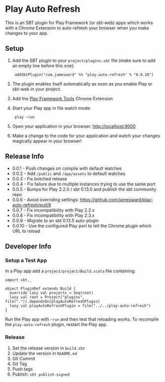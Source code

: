 Play Auto Refresh
=================

This is an SBT plugin for Play Framework (or sbt-web) apps which works with a Chrome Extension to auto-refresh your browser when you make changes to your app.

Setup
-----

1. Add the SBT plugin to your `project/plugins.sbt` file (make sure to add an empty line before this one):

        addSbtPlugin("com.jamesward" %% "play-auto-refresh" % "0.0.10")
        
2. The plugin enables itself automatically as soon as you enable Play or sbt-web in your project.

3. Add the [Play Framework Tools](https://chrome.google.com/webstore/detail/play-framework-tools/dchhggpgbommpcjpogaploblnpldbmen) Chrome Extension

4. Start your Play app in file watch mode:

        play ~run

5. Open your application in your browser: [http://localhost:9000](http://localhost:9000)

6. Make a change to the code for your application and watch your changes magically appear in your browser!


Release Info
------------

* 0.0.1 - Push changes on compile with default watches
* 0.0.2 - Add `/public` and `/app/assets` to default watches
* 0.0.3 - Fix botched release
* 0.0.4 - Fix failure due to multiple instances trying to use the same port
* 0.0.5 - Bumps for Play 2.2.0 / sbt 0.13.0 and publish the sbt community repo
* 0.0.6 - Avoid overriding settings: https://github.com/jamesward/play-auto-refresh/pull/8
* 0.0.7 - Fix incompatibility with Play 2.2.x
* 0.0.8 - Fix incompatibility with Play 2.3.x
* 0.0.9 - Migrate to an sbt 0.13.5 auto-plugin
* 0.0.10 - Use the configured Play port to tell the Chrome plugin which URL to reload

Developer Info
--------------

### Setup a Test App

In a Play app add a `project/project/Build.scala` file containing:

```
import sbt._

object PluginDef extends Build {
  override lazy val projects = Seq(root)
  lazy val root = Project("plugins", file(".")).dependsOn(playAutoRefreshPlugin)
  lazy val playAutoRefreshPlugin = file("../../play-auto-refresh")
}
```

Run the Play app with `~run` and then test that reloading works.  To recompile the `play-auto-refresh` plugin, restart the Play app.

### Release

1. Set the release version in `build.sbt`
2. Update the version in `README.md`
3. Git Commit
4. Git Tag
5. Push tags
6. Publish: `sbt publish-signed`
